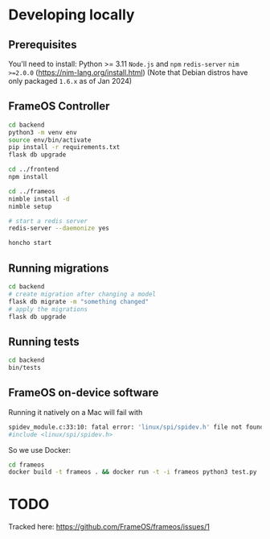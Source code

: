 
# Developing locally

## Prerequisites

You'll need to install:
Python >= 3.11
`Node.js` and `npm`
`redis-server`
`nim >=2.0.0` (https://nim-lang.org/install.html)
(Note that Debian distros have only packaged `1.6.x` as of Jan 2024)

## FrameOS Controller


```bash
cd backend
python3 -m venv env
source env/bin/activate
pip install -r requirements.txt
flask db upgrade

cd ../frontend
npm install

cd ../frameos
nimble install -d
nimble setup

# start a redis server
redis-server --daemonize yes

honcho start
```

## Running migrations

```bash
cd backend
# create migration after changing a model
flask db migrate -m "something changed"
# apply the migrations
flask db upgrade
```

## Running tests

```bash
cd backend
bin/tests
```

## FrameOS on-device software

Running it natively on a Mac will fail with

```bash
spidev_module.c:33:10: fatal error: 'linux/spi/spidev.h' file not found
#include <linux/spi/spidev.h>
```

So we use Docker:

```bash
cd frameos
docker build -t frameos . && docker run -t -i frameos python3 test.py
```

# TODO

Tracked here: https://github.com/FrameOS/frameos/issues/1
